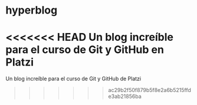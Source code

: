 # hyperblog
<<<<<<< HEAD
Un blog increíble para el curso de Git y GitHub en Platzi
=======
Un blog increíble para el curso de Git y GitHub de Platzi
>>>>>>> ac29b2f50f879b5f8e2a6b5215ffde3ab21856ba
